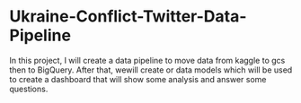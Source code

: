 # Ukraine-Conflict-Twitter-Data-Pipeline
In this project, I will create a data pipeline to move data from kaggle to gcs then to BigQuery. After that, wewill create or data models which will be used to create a dashboard that will show some analysis and answer some questions.
